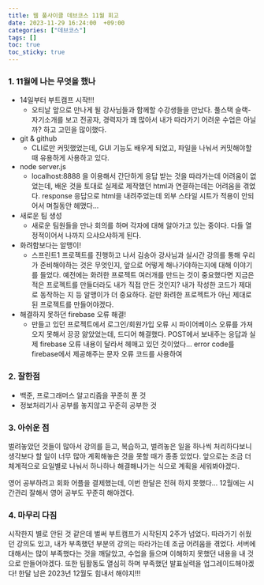 ```yaml
---
title: 웹 풀사이클 데브코스 11월 회고
date: 2023-11-29 16:24:00  +09:00
categories: ["데브코스"]
tags: []
toc: true
toc_sticky: true
---
```


### 1. 11월에 나는 무엇을 했나

- 14일부터 부트캠프 시작!!!
  - 오티날 앞으로 만나게 될 강사님들과 함께할 수강생들을 만났다. 풀스택 슬랙-자기소개를 보고 전공자, 경력자가 꽤 많아서 내가 따라가기 어려운 수업은 아닐까? 하고 고민을 많이했다.
- git & github
  - CLI로만 커밋했었는데, GUI 기능도 배우게 되었고, 파일을 나눠서 커밋해야할 때 유용하게 사용하고 있다.
- node server.js
  - localhost:8888 을 이용해서 간단하게 응답 받는 것을 따라가는데 어려움이 없었는데, 배운 것을 토대로 실제로 제작했던 html과 연결하는데는 어려움을 겪었다. response 응답으로 html을 내려주었는데 외부 스타일 시트가 적용이 안되어서 며칠동안 헤맸다...
- 새로운 팀 생성
  - 새로운 팀원들을 만나 회의를 하며 각자에 대해 알아가고 있는 중이다. 다들 열정적이어서 나까지 으샤으샤하게 된다.
- 화려함보다는 알맹이!
  - 스프린트1 프로젝트를 진행하고 나서 김송아 강사님과 실시간 강의를 통해 우리가 준비해야하는 것은 무엇인지, 앞으로 어떻게 해나가야하는지에 대해 이야기를 들었다. 예전에는 화려한 프로젝트 여러개를 만드는 것이 중요했다면 지금은 적은 프로젝트를 만들더라도 내가 직접 만든 것인지? 내가 작성한 코드가 제대로 동작하는 지 등 알맹이가 더 중요하다. 겉만 화려한 프로젝트가 아닌 제대로 된 프로젝트를 만들어야겠다.
- 해결하지 못하던 firebase 오류 해결!
  - 만들고 있던 프로젝트에서 로그인/회원가입 오류 시 파이어베이스 오류를 가져오지 못해서 끙끙 앓았었는데, 드디어 해결했다. POST에서 보내주는 응답과 실제 firebase 오류 내용이 달라서 헤매고 있던 것이었다... error code를 firebase에서 제공해주는 문자 오류 코드를 사용하여

### 2. 잘한점

- 백준, 프로그래머스 알고리즘을 꾸준히 푼 것
- 정보처리기사 공부를 놓지않고 꾸준히 공부한 것

### 3. 아쉬운 점

벌려놓았던 것들이 많아서 강의를 듣고, 복습하고, 벌려놓은 일을 하나씩 처리하다보니 생각보다 할 일이 너무 많아 계획해놓은 것을 못할 때가 종종 있었다. 앞으로는 조금 더 체계적으로 요일별로 나눠서 하나하나 해결해나가는 식으로 계획을 세워봐야겠다.

영어 공부하려고 회화 어플을 결제했는데, 이번 한달은 전혀 하지 못했다... 12월에는 시간관리 잘해서 영어 공부도 꾸준히 해야겠다.

### 4. 마무리 다짐

시작한지 별로 안된 것 같은데 벌써 부트캠프가 시작된지 2주가 넘었다. 따라가기 쉬웠던 강의도 있고, 내가 부족했던 부분의 강의는 따라가는데 조금 어려움을 겪었다. 서버에 대해서는 많이 부족했다는 것을 깨달았고, 수업을 들으며 이해하지 못했던 내용을 내 것으로 만들어야겠다. 또한 팀활동도 열심히 하며 부족했던 발표실력을 업그레이드해야겠다! 한달 남은 2023년 12월도 힘내서 해야지!!!
